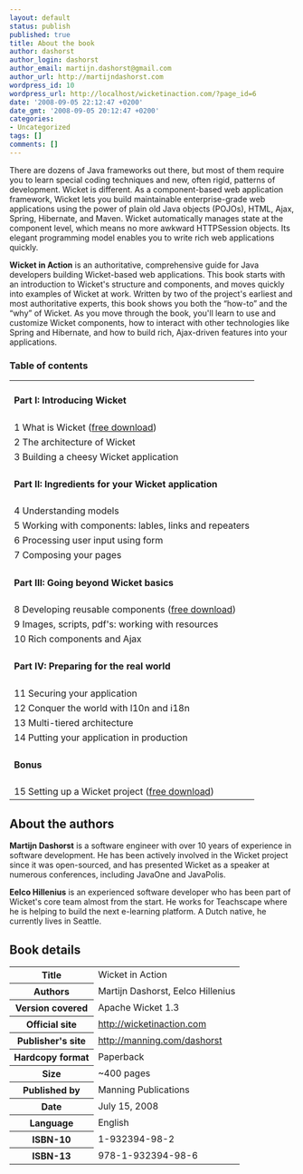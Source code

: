 ```yaml
---
layout: default
status: publish
published: true
title: About the book
author: dashorst
author_login: dashorst
author_email: martijn.dashorst@gmail.com
author_url: http://martijndashorst.com
wordpress_id: 10
wordpress_url: http://localhost/wicketinaction.com/?page_id=6
date: '2008-09-05 22:12:47 +0200'
date_gmt: '2008-09-05 20:12:47 +0200'
categories:
- Uncategorized
tags: []
comments: []
---
```


There are dozens of Java frameworks out there, but most of them require
you to learn special coding techniques and new, often rigid, patterns
of development. Wicket is different. As a component-based web
application framework, Wicket lets you build maintainable
enterprise-grade web applications using the power of plain old Java
objects (POJOs), HTML, Ajax, Spring, Hibernate, and Maven. Wicket
automatically manages state at the component level, which means no more
awkward HTTPSession objects. Its elegant programming model enables you
to write rich web applications quickly.

**Wicket in Action** is an authoritative, comprehensive guide for Java
developers building Wicket-based web applications. This book starts
with an introduction to Wicket's structure and components, and moves
quickly into examples of Wicket at work. Written by two of the
project's earliest and most authoritative experts, this book shows you
both the “how-to” and the “why” of Wicket. As you move through the
book, you'll learn to use and customize Wicket components, how to
interact with other technologies like Spring and Hibernate, and how to
build rich, Ajax-driven features into your applications.

### Table of contents

<table class="book-toc" border="0">
<tbody>
<tr>
<td>
<h4>Part I: Introducing Wicket</h4>
</td>
</tr>
<tr>
<td>1 What is Wicket (<a href="http://manning.com/dashorst/ch01_dashorst.pdf">free download</a>)</td>
</tr>
<tr>
<td>2 The architecture of Wicket</td>
</tr>
<tr>
<td>3 Building a cheesy Wicket application</td>
</tr>
<tr>
<td>
<h4>Part II: Ingredients for your Wicket application</h4>
</td>
</tr>
<tr>
<td>4 Understanding models</td>
</tr>
<tr>
<td>5 Working with components: lables, links and repeaters</td>
</tr>
<tr>
<td>6 Processing user input using form</td>
</tr>
<tr>
<td>7 Composing your pages</td>
</tr>
<tr>
<td>
<h4>Part III: Going beyond Wicket basics</h4>
</td>
</tr>
<tr>
<td>8 Developing reusable components (<a href="http://manning.com/dashorst/ch08_dashorst.pdf">free download</a>)</td>
</tr>
<tr>
<td>9 Images, scripts, pdf's: working with resources</td>
</tr>
<tr>
<td>10 Rich components and Ajax</td>
</tr>
<tr>
<td>
<h4>Part IV: Preparing for the real world</h4>
</td>
</tr>
<tr>
<td>11 Securing your application</td>
</tr>
<tr>
<td>12 Conquer the world with l10n and i18n</td>
</tr>
<tr>
<td>13 Multi-tiered architecture</td>
</tr>
<tr>
<td>14 Putting your application in production</td>
</tr>
<tr>
<td>
<h4>Bonus</h4>
</td>
</tr>
<tr>
<td>15 Setting up a Wicket project (<a href="http://manning.com/dashorst/Wicket_Bonus-chapter15.pdf">free download</a>)</td>
</tr>
</tbody>
</table>
<h2>About the authors</h2>
<p><strong>Martijn Dashorst</strong> is a software engineer with over 10 years of experience in software development. He has been actively involved in the Wicket project since it was open-sourced, and has presented Wicket as a speaker at numerous conferences, including JavaOne and JavaPolis.</p>
<p><strong>Eelco Hillenius</strong> is an experienced software developer who has been part of Wicket's core team almost from the start. He works for Teachscape where he is helping to build the next e-learning platform. A Dutch native, he currently lives in Seattle.</p>
<h2>Book details</h2>
<table class="book-details" border="0">
<tbody>
<tr>
<th>Title</th>
<td>Wicket in Action</td>
</tr>
<tr>
<th>Authors</th>
<td>Martijn Dashorst, Eelco Hillenius</td>
</tr>
<tr>
<th>Version covered</th>
<td>Apache Wicket 1.3</td>
</tr>
<tr>
<th>Official site</th>
<td><a href="http://wicketinaction.com">http://wicketinaction.com</a></td>
</tr>
<tr>
<th>Publisher's site</th>
<td><a href="http://manning.com/dashorst">http://manning.com/dashorst</a></td>
</tr>
<tr>
<th>Hardcopy format</th>
<td>Paperback</td>
</tr>
<tr>
<th>Size</th>
<td>~400 pages</td>
</tr>
<tr>
<th>Published by</th>
<td>Manning Publications</td>
</tr>
<tr>
<th>Date</th>
<td>July 15, 2008</td>
</tr>
<tr>
<th>Language</th>
<td>English</td>
</tr>
<tr>
<th>ISBN-10</th>
<td>1-932394-98-2</td>
</tr>
<tr>
<th>ISBN-13</th>
<td>978-1-932394-98-6</td>
</tr>
</tbody>
</table>
